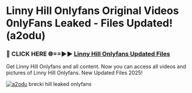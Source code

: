 # Linny Hill Onlyfans Original Videos 0nlyFans Leaked - Files Updated! (a2odu)

<h3>🔴 CLICK HERE 🌐==►► <a href="https://tinyurl.com/2wckxsce" rel="nofollow">Linny Hill Onlyfans Updated Files</a></h3>

Get Linny Hill Onlyfans and all content. Now you can access all videos and pictures of Linny Hill Onlyfans. New Updated Files 2025!

[![a2odu](https://i.imgur.com/AFduVYN.gif)](https://tinyurl.com/2wckxsce)
brecki hill leaked onlyfans